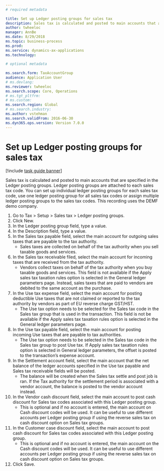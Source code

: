 ```yaml
--- 
# required metadata 
 
title: Set up Ledger posting groups for sales tax
description: Sales tax is calculated and posted to main accounts that are specified in the Ledger posting groups. 
author: twheeloc
manager: AnnBe 
ms.date: 8/29/2018
ms.topic: business-process 
ms.prod:  
ms.service: dynamics-ax-applications 
ms.technology:  
 
# optional metadata 
 
ms.search.form: TaxAccountGroup   
audience: Application User 
# ms.devlang:  
ms.reviewer: twheeloc
ms.search.scope: Core, Operations 
# ms.tgt_pltfrm:  
# ms.custom:  
ms.search.region: Global
# ms.search.industry: 
ms.author: vstehman
ms.search.validFrom: 2016-06-30 
ms.dyn365.ops.version: Version 7.0.0 
---
```

# Set up Ledger posting groups for sales tax

[!include [task guide banner](../../includes/task-guide-banner.md)]

Sales tax is calculated and posted to main accounts that are specified in the Ledger posting groups. Ledger posting groups are attached to each sales tax code. You can set up individual ledger posting groups for each sales tax code, use one ledger posting group for all sales tax codes or assign multiple ledger posting groups to the sales tax codes. This recording uses the DEMF demo company. 

1. Go to Tax > Setup > Sales tax > Ledger posting groups.
2. Click New.
3. In the Ledger posting group field, type a value.
4. In the Description field, type a value.
5. In the Sales tax payable field, select the main account for outgoing sales taxes that are payable to the tax authority.
    * Sales taxes are collected on behalf of the tax authority when you sell taxable goods and services.  
6. In the Sales tax receivable filed, select the main account for incoming taxes that are received from the tax authority.
    * Vendors collect taxes on behalf of the tax authority when you buy taxable goods and services. This field is not available if the Apply sales tax taxation rules option is selected in the General ledger parameters page. Instead, sales taxes that are paid to vendors are debited to the same account as the purchase.   
7. In the Use tax expense field, select  the main account for posting deductible Use taxes that are not claimed or reported to the tax authority by vendors as part of EU reverse charge GST/HST.
    * The Use tax option needs to be selected for the Sales tax code in the Sales tax group that is used in the transaction.  This field is not be available if the Apply sales tax taxation rules option is selected in the General ledger parameters page.   
8. In the Use tax payable field, select the main account for posting incoming Use taxes that are payable to tax authorities.
    * The Use tax option needs to be selected in the Sales tax code in the Sales tax group to post Use tax. If Apply sales tax taxation rules option is selected in General ledger parameters, the offset is posted to the transaction’s expense account.   
9. In the Settlement account field, select the main account  that the net balance of the ledger accounts specified in the Use tax payable and Sales tax receivable fields will be posted.
    * The balance will be created when the Sales tax settle and post job is ran.  If the Tax authority for the settlement period is associated with a vendor account, the balance is posted to the vendor account instead.   
10. In the Vendor cash discount field, select the main account to post cash discount for Sales tax codes associated with this Ledger posting group.
    * This is optional and if no account is entered,  the main account on Cash discount codes will be used. It can be useful to use different accounts per Ledger posting group if using the reverse sales tax on cash discount option on Sales tax groups.  
11. In the Customer case discount field, select the main account to post cash discount for Sales tax codes associated with this Ledger posting group.
    * This is optional and if no account is entered, the main account on the Cash discount codes will be used. It can be useful to use different accounts per Ledger posting group if using the reverse sales tax on cash discount option on Sales tax groups.  
12. Click Save.

